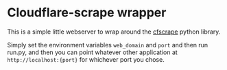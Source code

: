 # Cloudflare-scrape wrapper

This is a simple little webserver to wrap around the [cfscrape](https://pypi.org/project/cfscrape/#description) python library.

Simply set the environment variables `web_domain` and `port` and then run run.py, and then you can point whatever other application at `http://localhost:{port}` for whichever port you chose.
